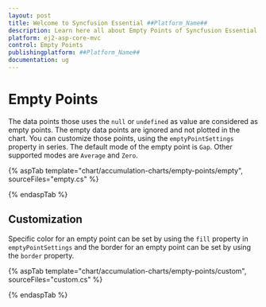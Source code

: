 ```yaml
---
layout: post
title: Welcome to Syncfusion Essential ##Platform_Name##
description: Learn here all about Empty Points of Syncfusion Essential ##Platform_Name## widgets based on HTML5 and jQuery.
platform: ej2-asp-core-mvc
control: Empty Points
publishingplatform: ##Platform_Name##
documentation: ug
---
```



# Empty Points

The data points those uses the `null` or `undefined` as value are considered as empty points. The empty data points
are ignored and not plotted in the chart. You can customize those points, using the `emptyPointSettings` property in
series. The default mode of the empty point is `Gap`. Other supported modes are `Average` and `Zero`.

{% aspTab template="chart/accumulation-charts/empty-points/empty", sourceFiles="empty.cs" %}

{% endaspTab %}

## Customization

Specific color for an empty point can be set by using the `fill` property in `emptyPointSettings` and the
border for an empty point can be set by using the `border` property.

{% aspTab template="chart/accumulation-charts/empty-points/custom", sourceFiles="custom.cs" %}

{% endaspTab %}